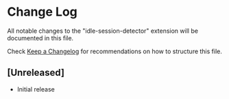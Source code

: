 # Change Log

All notable changes to the "idle-session-detector" extension will be documented in this file.

Check [Keep a Changelog](http://keepachangelog.com/) for recommendations on how to structure this file.

## [Unreleased]

- Initial release